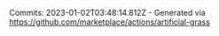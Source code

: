 Commits: 2023-01-02T03:48:14.812Z - Generated via https://github.com/marketplace/actions/artificial-grass
<br>
